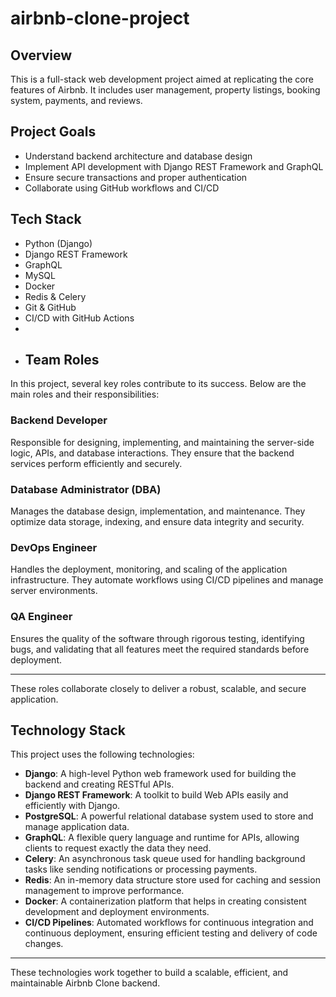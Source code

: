 # airbnb-clone-project

##  Overview
This is a full-stack web development project aimed at replicating the core features of Airbnb. It includes user management, property listings, booking system, payments, and reviews.

##  Project Goals
- Understand backend architecture and database design
- Implement API development with Django REST Framework and GraphQL
- Ensure secure transactions and proper authentication
- Collaborate using GitHub workflows and CI/CD

##  Tech Stack
- Python (Django)
- Django REST Framework
- GraphQL
- MySQL
- Docker
- Redis & Celery
- Git & GitHub
- CI/CD with GitHub Actions
- 
- ## Team Roles

In this project, several key roles contribute to its success. Below are the main roles and their responsibilities:

### Backend Developer
Responsible for designing, implementing, and maintaining the server-side logic, APIs, and database interactions. They ensure that the backend services perform efficiently and securely.

### Database Administrator (DBA)
Manages the database design, implementation, and maintenance. They optimize data storage, indexing, and ensure data integrity and security.

### DevOps Engineer
Handles the deployment, monitoring, and scaling of the application infrastructure. They automate workflows using CI/CD pipelines and manage server environments.

### QA Engineer
Ensures the quality of the software through rigorous testing, identifying bugs, and validating that all features meet the required standards before deployment.

---

These roles collaborate closely to deliver a robust, scalable, and secure application.


## Technology Stack

This project uses the following technologies:

- **Django**: A high-level Python web framework used for building the backend and creating RESTful APIs.
- **Django REST Framework**: A toolkit to build Web APIs easily and efficiently with Django.
- **PostgreSQL**: A powerful relational database system used to store and manage application data.
- **GraphQL**: A flexible query language and runtime for APIs, allowing clients to request exactly the data they need.
- **Celery**: An asynchronous task queue used for handling background tasks like sending notifications or processing payments.
- **Redis**: An in-memory data structure store used for caching and session management to improve performance.
- **Docker**: A containerization platform that helps in creating consistent development and deployment environments.
- **CI/CD Pipelines**: Automated workflows for continuous integration and continuous deployment, ensuring efficient testing and delivery of code changes.

---

These technologies work together to build a scalable, efficient, and maintainable Airbnb Clone backend.


